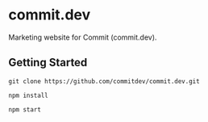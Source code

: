 # commit.dev

Marketing website for Commit (commit.dev).

## Getting Started

```
git clone https://github.com/commitdev/commit.dev.git
```

```
npm install
```

```
npm start
```

